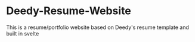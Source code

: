 # Deedy-Resume-Website
This is a resume/portfolio website based on Deedy's resume template and built in svelte
